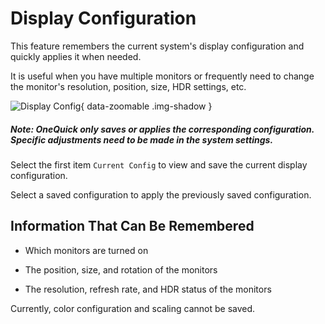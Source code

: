 # Display Configuration

This feature remembers the current system's display configuration and quickly applies it when needed.

It is useful when you have multiple monitors or frequently need to change the monitor's resolution, position, size, HDR settings, etc.

![Display Config](/shot/en-display.png){ data-zoomable .img-shadow }

##### Note: OneQuick only saves or applies the corresponding configuration. Specific adjustments need to be made in the system settings.

Select the first item `Current Config` to view and save the current display configuration.

Select a saved configuration to apply the previously saved configuration.

## Information That Can Be Remembered

- Which monitors are turned on

- The position, size, and rotation of the monitors

- The resolution, refresh rate, and HDR status of the monitors

Currently, color configuration and scaling cannot be saved.
